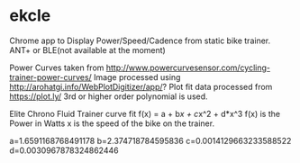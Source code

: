 # ekcle
Chrome app to Display Power/Speed/Cadence from static bike trainer.
ANT+ or BLE(not available at the moment)

Power Curves taken from http://www.powercurvesensor.com/cycling-trainer-power-curves/
Image processed using http://arohatgi.info/WebPlotDigitizer/app/?
Plot fit data processed from https://plot.ly/ 3rd or higher order polynomial is used.

Elite Chrono Fluid Trainer curve fit
f(x) = a + b*x + c*x^2 + d*x^3
f(x) is the Power in Watts
x is the speed of the bike on the trainer.

a=1.6591168768491178
b=2.374718784595836
c=0.0014129663233588522
d=0.0030967878324862446
